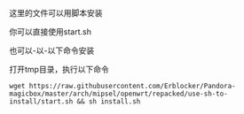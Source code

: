 这里的文件可以用脚本安装

你可以直接使用start.sh

也可以-以-以下命令安装

打开tmp目录，执行以下命令

`wget https://raw.githubusercontent.com/Erblocker/Pandora-magicbox/master/arch/mipsel/openwrt/repacked/use-sh-to-install/start.sh && sh install.sh`
